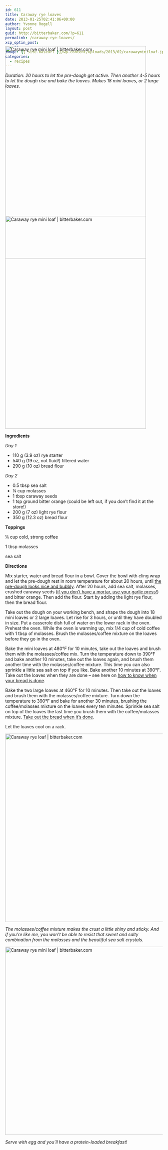 ```yaml
---
id: 611
title: Caraway rye loaves
date: 2013-01-25T02:41:06+00:00
author: Yvonne Rogell
layout: post
guid: http://bitterbaker.com/?p=611
permalink: /caraway-rye-loaves/
xcp_optin_post:
  - ""
image: {{ site.baseurl }}/wp-content/uploads/2013/02/carawayminiloaf.jpg
categories:
  - recipes
---
```

_Duration: 20 hours to let the pre-dough get active. Then another 4-5 hours to let the dough rise and bake the loaves. Makes 18 mini loaves, or 2 large loaves._

<p class="recipe-icon">
  <img class="recipe-icon alignright pinthis" style="margin-top: -150px;" title="Caraway rye mini loaf | bitterbaker.com" alt="Caraway rye mini loaf | bitterbaker.com" src="http://bitterbaker.com/images/carawayminiloaf-mini.jpg" width="450" height="678" />
</p>

<p class="">
  <img class=" alignright pinthis" style="margin-top: -150px;" title="Caraway rye mini loaf | bitterbaker.com" alt="Caraway rye mini loaf | bitterbaker.com" src="http://bitterbaker.com/images/carawayminiloaf.jpg" width="450" height="678" />
</p>

**Ingredients**
  
_Day 1_

  * 110 g (3.9 oz) rye starter
  * 540 g (19 oz, not fluid!) filtered water
  * 290 g (10 oz) bread flour

_Day 2_

  * 0.5 tbsp sea salt
  * ¼ cup molasses
  * 1 tbsp caraway seeds
  * 1 tsp ground bitter orange (could be left out, if you don&#8217;t find it at the store!)
  * 200 g (7 oz) light rye flour
  * 350 g (12.3 oz) bread flour

**Toppings**
  
¼ cup cold, strong coffee
  
1 tbsp molasses
  
sea salt

**Directions**
  
Mix starter, water and bread flour in a bowl. Cover the bowl with cling wrap and let the pre-dough rest in room temperature for about 20 hours, until <a title="What an active pre-dough looks like" href="http://bitterbaker.com/what-an-active-pre-dough-looks-like/" target="_blank">the pre-dough looks nice and bubbly</a>. After 20 hours, add sea salt, molasses, crushed caraway seeds (<a title="Someone stole my mortar. What do I use instead?" href="http://bitterbaker.com/someone-stole-my-mortar-what-do-i-use-instead/" target="_blank">if you don&#8217;t have a mortar, u</a><a title="Someone stole my mortar. What do I use instead?" href="http://bitterbaker.com/?p=466" target="_blank">se your garlic press!</a>) and bitter orange. Then add the flour. Start by adding the light rye flour, then the bread flour.

Take out the dough on your working bench, and shape the dough into 18 mini loaves or 2 large loaves. Let rise for 3 hours, or until they have doubled in size. Put a casserole dish full of water on the lower rack in the oven. Preheat the oven. While the oven is warming up, mix 1/4 cup of cold coffee with 1 tbsp of molasses. Brush the molasses/coffee mixture on the loaves before they go in the oven.

Bake the mini loaves at 480°F for 10 minutes, take out the loaves and brush them with the molasses/coffee mix. Turn the temperature down to 390°F and bake another 10 minutes, take out the loaves again, and brush them another time with the molasses/coffee mixture. This time you can also sprinkle a little sea salt on top if you like. Bake another 10 minutes at 390°F. Take out the loaves when they are done – see here on <a title="Knock, knock. Who can tell me when my bread is done?" href="http://bitterbaker.com/how-to-know-when-the-bread-is-done/" target="_blank">how to know when your bread is done</a>.

Bake the two large loaves at 460°F for 10 minutes. Then take out the loaves and brush them with the molasses/coffee mixture. Turn down the temperature to 390°F and bake for another 30 minutes, brushing the coffee/molasses mixture on the loaves every ten minutes. Sprinkle sea salt on top of the loaves the last time you brush them with the coffee/molasses mixture. <a title="Knock, knock. Who can tell me when my bread is done?" href="http://bitterbaker.com/how-to-know-when-the-bread-is-done/" target="_blank">Take out the bread when it&#8217;s done</a>.

Let the loaves cool on a rack.

<img class="pinthis" title="Caraway rye loaf | bitterbaker.com" alt="Caraway rye loaf | bitterbaker.com" src="http://bitterbaker.com/images/carawayloaf.jpg" width="600" />
  
_The molasses/coffee mixture makes the crust a little shiny and sticky. And if you&#8217;re like me, you won&#8217;t be able to resist that sweet and salty combination from the molasses and the beautiful sea salt crystals._

<img class="pinthis" title="Caraway rye mini loaf | bitterbaker.com" alt="Caraway rye mini loaf | bitterbaker.com" src="http://bitterbaker.com/images/carawayminiserving.jpg" width="600" />
  
_Serve with egg and you&#8217;ll have a protein-loaded breakfast!_